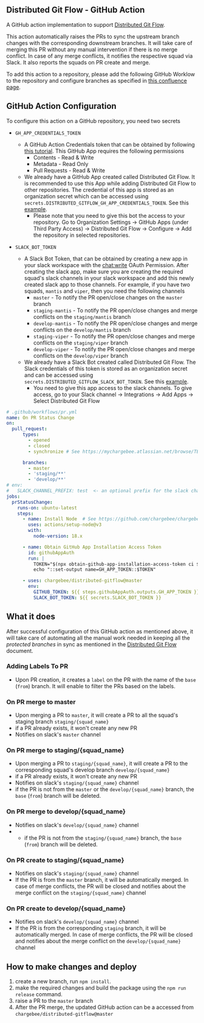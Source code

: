 ## Distributed Git Flow - GitHub Action

A GitHub action implementation to support [Distributed Git Flow](docs/distributed-gitflow.md). 

This action automatically raises the PRs to sync the upstream branch changes with the corresponding downstream branches. It will take care of merging this PR without any 
manual intervention if there is no merge conflict. In case of any merge conflicts, it notifies the respective squad via Slack. It also reports the squads on PR create and merge.

To add this action to a repository, please add the following GitHub Worklow to the repository and configure branches as specified in [this confluence page](https://mychargebee.atlassian.net/wiki/spaces/~936350833/pages/2855272524/Distributed+Git+Flow+-+New+SQUAD+onboarding+checklist).


## GitHub Action Configuration

To configure this action on a GitHub repository, you need two secrets

* `GH_APP_CREDENTIALS_TOKEN`
  - A GitHub Action Credentials token that can be obtained by following [this tutorial](https://dev.to/dtinth/authenticating-as-a-github-app-in-a-github-actions-workflow-27co). This GitHub App requires the following permissions
    - Contents - Read & Write
    - Metadata - Read Only
    - Pull Requests - Read & Write
  - We already have a GitHub App created called Distributed Git Flow. It is recommended to use this App while adding Distributed Git Flow to other repositories. The credential of this app is stored as an organization secret which can be accessed using `secrets.DISTRIBUTED_GITFLOW_GH_APP_CREDENTIALS_TOKEN`. See this [example](https://github.com/chargebee/chargebee-integration/blob/master/.github/workflows/pr.yml#L27).
    - Please note that you need to give this bot the access to your repository. Go to Organization Settings &#8594; GitHub Apps (under Third Party Access) &#8594; Distributed Git Flow &#8594; Configure &#8594; Add the repository in selected repositories.

* `SLACK_BOT_TOKEN`
  - A Slack Bot Token, that can be obtained by creating a new app in your slack workspace with the [chat:write](https://api.slack.com/scopes/chat:write) OAuth Permission. After creating the slack app, make sure you are creating the required squad's slack channels in your slack workspace and add this newly created slack app to those channels. For example, if you have two squads, `mantis` and `viper`, then you need the following channels
      - `master` - To notify the PR open/close changes on the `master` branch
      - `staging-mantis` - To notify the PR open/close changes and merge conflicts on the `staging/mantis` branch
      - `develop-mantis` - To notify the PR open/close changes and merge conflicts on the `develop/mantis` branch
      - `staging-viper` - To notify the PR open/close changes and merge conflicts on the `staging/viper` branch
      - `develop-viper` - To notify the PR open/close changes and merge conflicts on the `develop/viper` branch
  - We already have a Slack Bot created called Distributed Git Flow. The Slack credentials of this token is stored as an organization secret and can be accessed using `secrets.DISTRIBUTED_GITFLOW_SLACK_BOT_TOKEN`. See this [example](https://github.com/chargebee/chargebee-integration/blob/master/.github/workflows/pr.yml#L32).
    - You need to give this app access to the slack channels. To give access, go to your Slack channel &#8594; Integrations &#8594; Add Apps &#8594; Select Distributed Git Flow  

```yaml
# .github/workflows/pr.yml
name: On PR Status Change
on:
  pull_request:
      types:
        - opened
        - closed
        - synchronize # See https://mychargebee.atlassian.net/browse/TECHINT-498

      branches:  
        - master  
        - 'staging/**'
        - 'develop/**'
# env:
#   SLACK_CHANNEL_PREFIX: test  <- an optional prefix for the slack channel names. Eg. test-staging-mantis, test-develop-viper
jobs:
  prStatusChange:
    runs-on: ubuntu-latest
    steps:
      - name: Install Node  # See https://github.com/chargebee/chargebee-app/pull/37468
        uses: actions/setup-node@v3
        with:
          node-version: 18.x

      - name: Obtain GitHub App Installation Access Token
        id: githubAppAuth
        run: |
          TOKEN="$(npx obtain-github-app-installation-access-token ci ${{ secrets.GH_APP_CREDENTIALS_TOKEN }})"
          echo "::set-output name=GH_APP_TOKEN::$TOKEN"

      - uses: chargebee/distributed-gitflow@master
        env:
          GITHUB_TOKEN: ${{ steps.githubAppAuth.outputs.GH_APP_TOKEN }}
          SLACK_BOT_TOKEN: ${{ secrets.SLACK_BOT_TOKEN }}
```

## What it does

After successful configuration of this GitHub action as mentioned above, it will take care of automating all the manual work needed in keeping all the *protected branches* in sync as mentioned in the [Distributed Git Flow](docs/distributed-gitflow.md) document.

### Adding Labels To PR
- Upon PR creation, it creates a `label` on the PR with the name of the `base` (`from`) branch. It will enable to filter the PRs based on the labels.  

### On PR merge to master
- Upon merging a PR to `master`, it will create a PR to all the squad's staging branch `staging/{squad_name}`
- if a PR already exists, it won't create any new PR
- Notifies on slack's `master` channel

### On PR merge to staging/{squad_name}
- Upon merging a PR to `staging/{squad_name}`, it will create a PR to the corresponding squad's develop branch `develop/{squad_name}`
- if a PR already exists, it won't create any new PR
- Notifies on slack's `staging/{squad_name}` channel
- if the PR is not from the `master` or the `develop/{squad_name}` branch, the `base` (`from`) branch will be deleted.

### On PR merge to develop/{squad_name}
- Notifies on slack's `develop/{squad_name}` channel
- - if the PR is not from the `staging/{squad_name}` branch, the `base` (`from`) branch will be deleted.

### On PR create to staging/{squad_name}
- Notifies on slack's `staging/{squad_name}` channel
- If the PR is from the `master` branch, it will be automatically merged. In case of merge conflicts, the PR will be closed and notifies about the merge conflict on the `staging/{squad_name}` channel

### On PR create to develop/{squad_name}
- Notifies on slack's `develop/{squad_name}` channel
- If the PR is from the corresponding `staging` branch, it will be automatically merged. In case of merge conflicts, the PR will be closed and notifies about the merge conflict on the `develop/{squad_name}` channel


## How to make changes and deploy
1. create a new branch, run `npm install`.
2. make the required changes and build the package using the `npm run release` command.
3. raise a PR to the `master` branch
4. After the PR merge, the updated GitHub action can be a accessed from `chargebee/distributed-gitflow@master` 
